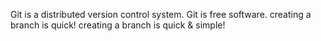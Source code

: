 Git is a distributed version control system.
Git is free software.
creating a branch is quick!
creating a branch is quick & simple!
